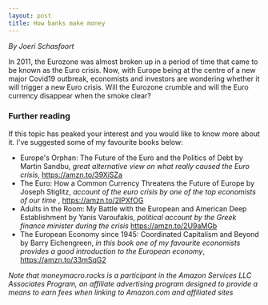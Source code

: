 ```yaml
---
layout: post
title: How banks make money
---
```

*By Joeri Schasfoort*

In 2011, the Eurozone was almost broken up in a period of time that came to be known as the Euro crisis. Now, with Europe being at the centre of a new major Covid19 outbreak, economists and investors are wondering whether it will trigger a new Euro crisis. Will the Eurozone crumble and will the Euro currency disappear when the smoke clear?

 


### Further reading
If this topic has peaked your interest and you would like to know more about it. I've suggested some of my favourite books below:

* Europe's Orphan: The Future of the Euro and the Politics of Debt by Martin Sandbu, *great alternative view on what really caused the Euro crisis*, https://amzn.to/39XiSZa
* The Euro: How a Common Currency Threatens the Future of Europe by Joseph Stiglitz, *account of the euro crisis by one of the top economists of our time* , https://amzn.to/2IPXfOG
* Adults in the Room: My Battle with the European and American Deep Establishment by Yanis Varoufakis, *political account by the Greek finance minister during the crisis* https://amzn.to/2U9aMGb
* The European Economy since 1945: Coordinated Capitalism and Beyond by Barry Eichengreen, *in this book one of my favourite economists provides a good introduction to the European economy*, https://amzn.to/33mSqG2

*Note that moneymacro.rocks is a participant in the Amazon Services LLC Associates Program, an affiliate advertising program designed to provide a means to earn fees when linking to Amazon.com and affiliated sites*
